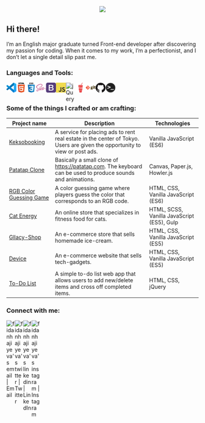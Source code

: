 <p align="center">
    <img src="https://user-images.githubusercontent.com/57771443/93724092-6e2ef180-fba4-11ea-954d-b888890943f6.png" width="838"" />
</p>

## Hi there!

I’m an English major graduate turned Front-end developer after discovering my passion for coding. When it comes to my work, I’m a perfectionist, and I don’t let a single detail slip past me.

### Languages and Tools:

<p>
    <img align="left" alt="Visual Studio Code" width="26px" src="https://raw.githubusercontent.com/github/explore/80688e429a7d4ef2fca1e82350fe8e3517d3494d/topics/visual-studio-code/visual-studio-code.png" />
    <img align="left" alt="HTML5" width="26px" src="https://raw.githubusercontent.com/github/explore/80688e429a7d4ef2fca1e82350fe8e3517d3494d/topics/html/html.png" />
    <img align="left" alt="CSS3" width="26px" src="https://raw.githubusercontent.com/github/explore/80688e429a7d4ef2fca1e82350fe8e3517d3494d/topics/css/css.png" />
    <img align="left" alt="Sass" width="26px" src="https://raw.githubusercontent.com/github/explore/80688e429a7d4ef2fca1e82350fe8e3517d3494d/topics/sass/sass.png" />
    <img align="left" alt="Bootstrap" width="26px" src="https://raw.githubusercontent.com/github/explore/80688e429a7d4ef2fca1e82350fe8e3517d3494d/topics/bootstrap/bootstrap.png" />
    <img align="left" alt="JavaScript" width="26px" src="https://raw.githubusercontent.com/github/explore/80688e429a7d4ef2fca1e82350fe8e3517d3494d/topics/javascript/javascript.png" />
    <img align="left" alt="jQuery" width="26px" src="https://cdn.icon-icons.com/icons2/2415/PNG/512/jquery_plain_logo_icon_146444.png" />
    <img align="left" alt="Gulp" width="26px" src="https://raw.githubusercontent.com/github/explore/80688e429a7d4ef2fca1e82350fe8e3517d3494d/topics/gulp/gulp.png" />
    <img align="left" alt="Git" width="26px" src="https://raw.githubusercontent.com/github/explore/80688e429a7d4ef2fca1e82350fe8e3517d3494d/topics/git/git.png" />
    <img align="left" alt="GitHub" width="26px" src="https://raw.githubusercontent.com/github/explore/78df643247d429f6cc873026c0622819ad797942/topics/github/github.png" />
    <img align="left" alt="Terminal" width="26px" src="https://raw.githubusercontent.com/github/explore/80688e429a7d4ef2fca1e82350fe8e3517d3494d/topics/terminal/terminal.png" />
</p>

<br/><br/>

### Some of the things I crafted or am crafting:

| Project name        | Description          | Technologies  |
| ------------- | ------------- | ----- |
| [Keksobooking](https://fi-ji.github.io/1482853-keksobooking-21) | A service for placing ads to rent real estate in the center of Tokyo. Users are given the opportunity to view or post ads. | Vanilla JavaScript (ES6) |
| [Patatap Clone](https://fi-ji.github.io/patatap-clone) | Basically a small clone of https://patatap.com. The keyboard can be used to produce sounds and animations. | Canvas, Paper.js, Howler.js |
| [RGB Color Guessing Game](https://fi-ji.github.io/RGB-color-guessing-game) | A color guessing game where players guess the color that corresponds to an RGB code. | HTML, CSS, Vanilla JavaScript (ES6) |
| [Cat Energy](https://1482853-cat-energy.vercel.app) | An online store that specializes in fitness food for cats. | HTML, SCSS, Vanilla JavaScript (ES5), Gulp |
| [Gllacy-Shop](https://fi-ji.github.io/1482853-gllacy-28) | An e-commerce store that sells homemade ice-cream. | HTML, CSS, Vanilla JavaScript (ES5) |
| [Device](https://fi-ji.github.io/1482853-device-28) | An e-commerce website that sells tech-gadgets. | HTML, CSS, Vanilla JavaScript (ES5) |
| [To-Do List](https://fi-ji.github.io/to-do-list) | A simple to-do list web app that allows users to add new/delete items and cross off completed items. | HTML, CSS, jQuery |

### Connect with me:

[<img align="left" alt="fidanhajiyeva's email | Email" width="22px" src="https://cdn.jsdelivr.net/npm/simple-icons@v3/icons/gmail.svg" />][gmail]
[<img align="left" alt="fidanhajiyeva's twitter | Twitter" width="22px" src="https://cdn.jsdelivr.net/npm/simple-icons@v3/icons/twitter.svg" />][twitter]
[<img align="left" alt="fidanhajiyeva's linkedin | LinkedIn" width="22px" src="https://cdn.jsdelivr.net/npm/simple-icons@v3/icons/linkedin.svg" />][linkedin]
[<img align="left" alt="fidanhajiyeva's instagram | Instagram" width="22px" src="https://cdn.jsdelivr.net/npm/simple-icons@v3/icons/instagram.svg" />][instagram]

[gmail]: mailto:fidangadjiyeva@gmail.com
[twitter]: https://twitter.com/fidankoroghlu
[instagram]: https://www.instagram.com/fidankoroghlu
[linkedin]: https://www.linkedin.com/in/fidanhajiyeva
